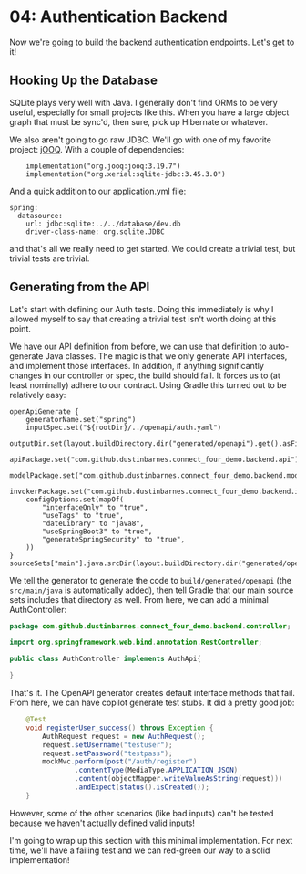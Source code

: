 # 04: Authentication Backend

Now we're going to build the backend authentication endpoints. Let's get to it! 

## Hooking Up the Database

SQLite plays very well with Java. I generally don't find ORMs to be very useful, especially for small projects like this. When you have a large object graph that must be sync'd, then sure, pick up Hibernate or whatever. 

We also aren't going to go raw JDBC. We'll go with one of my favorite project: [jOOQ](https://www.jooq.org/). With a couple of dependencies: 

```
	implementation("org.jooq:jooq:3.19.7")
	implementation("org.xerial:sqlite-jdbc:3.45.3.0")
```

And a quick addition to our application.yml file: 

```
spring:
  datasource:
    url: jdbc:sqlite:../../database/dev.db
    driver-class-name: org.sqlite.JDBC
```

and that's all we really need to get started. We could create a trivial test, but trivial tests are trivial.

## Generating from the API

Let's start with defining our Auth tests. Doing this immediately is why I allowed myself to say that creating a trivial test isn't worth doing at this point. 

We have our API definition from before, we can use that definition to auto-generate Java classes. The magic is that we only generate API interfaces, and implement those interfaces. In addition, if anything significantly changes in our controller or spec, the build should fail. It forces us to (at least nominally) adhere to our contract. Using Gradle this turned out to be relatively easy: 

```
openApiGenerate {
	generatorName.set("spring")
	inputSpec.set("${rootDir}/../openapi/auth.yaml")
	outputDir.set(layout.buildDirectory.dir("generated/openapi").get().asFile.absolutePath)
	apiPackage.set("com.github.dustinbarnes.connect_four_demo.backend.api")
	modelPackage.set("com.github.dustinbarnes.connect_four_demo.backend.model")
	invokerPackage.set("com.github.dustinbarnes.connect_four_demo.backend.invoker")
	configOptions.set(mapOf(
		"interfaceOnly" to "true",
		"useTags" to "true",
		"dateLibrary" to "java8",
		"useSpringBoot3" to "true",
		"generateSpringSecurity" to "true",
	))
}
sourceSets["main"].java.srcDir(layout.buildDirectory.dir("generated/openapi/src/main/java"))
```

We tell the generator to generate the code to `build/generated/openapi` (the `src/main/java` is automatically added), then tell Gradle that our main source sets includes that directory as well. From here, we can add a minimal AuthController: 

```java
package com.github.dustinbarnes.connect_four_demo.backend.controller;

import org.springframework.web.bind.annotation.RestController;

public class AuthController implements AuthApi{

}
```

That's it. The OpenAPI generator creates default interface methods that fail. From here, we can have copilot generate test stubs. It did a pretty good job: 

```java
    @Test
    void registerUser_success() throws Exception {
        AuthRequest request = new AuthRequest();
        request.setUsername("testuser");
        request.setPassword("testpass");
        mockMvc.perform(post("/auth/register")
                .contentType(MediaType.APPLICATION_JSON)
                .content(objectMapper.writeValueAsString(request)))
                .andExpect(status().isCreated());
    }
```

However, some of the other scenarios (like bad inputs) can't be tested because we haven't actually defined valid inputs! 

I'm going to wrap up this section with this minimal implementation. For next time, we'll have a failing test and we can red-green our way to a solid implementation! 
